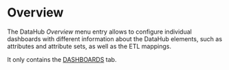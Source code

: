 # Overview

The DataHub *Overview* menu entry allows to configure individual dashboards with different information about the DataHub elements, such as attributes and attribute sets, as well as the ETL mappings.

It only contains the [DASHBOARDS](./01a_Dashboards.md) tab.
